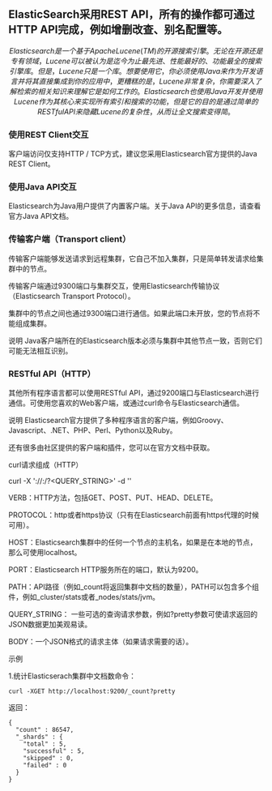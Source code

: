 ## ElasticSearch采用REST API，所有的操作都可通过HTTP API完成，例如增删改查、别名配置等。


```math
Elasticsearch是一个基于Apache Lucene(TM)的开源搜索引擎。

无论在开源还是专有领域， Lucene可以被认为是迄今为止最先进、性能最好的、功能最全的搜索引擎库。 

但是，Lucene只是一个库。想要使用它，你必须使用Java来作为开发语言并将其直接集成到 你的应用中，更糟糕的是，Lucene非常复杂，你需要深入了解检索的相关知识来理解它是如 何工作的。Elasticsearch也使用Java开发并使用Lucene作为其核心来实现所有索引和搜索的功能，
但是 它的目的是通过简单的 RESTful API 来隐藏Lucene的复杂性，从而让全文搜索变得简。
```

### 使用REST Client交互
客户端访问仅支持HTTP / TCP方式，建议您采用Elasticsearch官方提供的Java REST Client。

### 使用Java API交互
Elasticsearch为Java用户提供了内置客户端。关于Java API的更多信息，请查看官方Java API文档。

### 传输客户端（Transport client）

传输客户端能够发送请求到远程集群，它自己不加入集群，只是简单转发请求给集群中的节点。

传输客户端通过9300端口与集群交互，使用Elasticsearch传输协议（Elasticsearch Transport Protocol）。

集群中的节点之间也通过9300端口进行通信。如果此端口未开放，您的节点将不能组成集群。

说明 Java客户端所在的Elasticsearch版本必须与集群中其他节点一致，否则它们可能无法相互识别。
### RESTful API（HTTP）
其他所有程序语言都可以使用RESTful API，通过9200端口与Elasticsearch进行通信。可使用您喜欢的Web客户端，或通过curl命令与Elasticsearch通信。

说明
Elasticsearch官方提供了多种程序语言的客户端，例如Groovy、Javascript、.NET、PHP、Perl、Python以及Ruby。

还有很多由社区提供的客户端和插件，您可以在官方文档中获取。

curl请求组成（HTTP）

curl -X<VERB> '<PROTOCOL>://<HOST>:<PORT>/<PATH>?<QUERY_STRING>' -d '<BODY>'

VERB：HTTP方法，包括GET、POST、PUT、HEAD、DELETE。

PROTOCOL：http或者https协议（只有在Elasticsearch前面有https代理的时候可用）。

HOST：Elasticsearch集群中的任何一个节点的主机名，如果是在本地的节点，那么可使用localhost。

PORT：Elasticsearch HTTP服务所在的端口，默认为9200。

PATH：API路径（例如_count将返回集群中文档的数量），PATH可以包含多个组件，例如_cluster/stats或者_nodes/stats/jvm。

QUERY_STRING： 一些可选的查询请求参数，例如?pretty参数可使请求返回的JSON数据更加美观易读。

BODY：一个JSON格式的请求主体（如果请求需要的话）。

示例

1.统计Elasticserach集群中文档数命令：

```
curl -XGET http://localhost:9200/_count?pretty
```

返回：

```
{
  "count" : 86547,
  "_shards" : {
    "total" : 5,
    "successful" : 5,
    "skipped" : 0,
    "failed" : 0
  }
}
```





